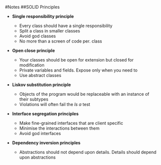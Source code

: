 #Notes
##SOLID Principles
* **Single responsibility principle**
    * Every class should have a single responsibility
    * Split a class in smaller classes
    * Avoid god classes
    * No more than a screen of code per. class
    
* **Open close principle**
    * Your classes should be open for extension but closed for modification
    * Private variables and fields. Expose only when you need to
    * Use abstract classes

* **Liskov substitution principle**
    * Objects of the program would be replaceable with an instance of their subtypes
    * Violations will often fail the *Is a* test
    
* **Interface segregation principles**
    * Make fine-grained interfaces that are client specific
    * Minimise the interactions between them
    * Avoid god interfaces
    
* **Dependency inversion principles**
    * Abstractions should not depend upon details. Details should depend upon abstractions